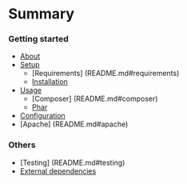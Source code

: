 # Summary

### Getting started

* [About](README.md#about)
* [Setup](README.md#setup-bitsensor)
    * [Requirements] (README.md#requirements)
    * [Installation](README.md#installation)
* [Usage](README.md#usage)
    * [Composer] (README.md#composer)
    * [Phar](README.md#phar)
* [Configuration](README.md#configuration)
* [Apache] (README.md#apache)

### Others
* [Testing] (README.md#testing)
* [External dependencies](README.md#external-dependencies)
